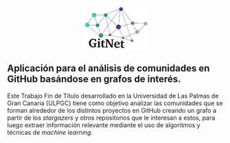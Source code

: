 <p align="center">
  <img src="https://github.com/abetancordelrosario/GitNet/blob/main/docs/images/logo-recortado.png" width="150" height="100" />
</p>

## Aplicación para el análisis de comunidades en GitHub basándose en grafos de interés.
Este Trabajo Fin de Título desarrollado en la Universidad de Las Palmas de Gran Canaria (ULPGC) tiene como objetivo analizar las comunidades que se forman alrededor de los distintos proyectos en GitHub creando un grafo a partir de los <i>stargazers</i> y otros repositorios que le interesan a estos, para luego extraer información relevante mediante el uso de algoritmos y técnicas de <i>machine learning</i>.
